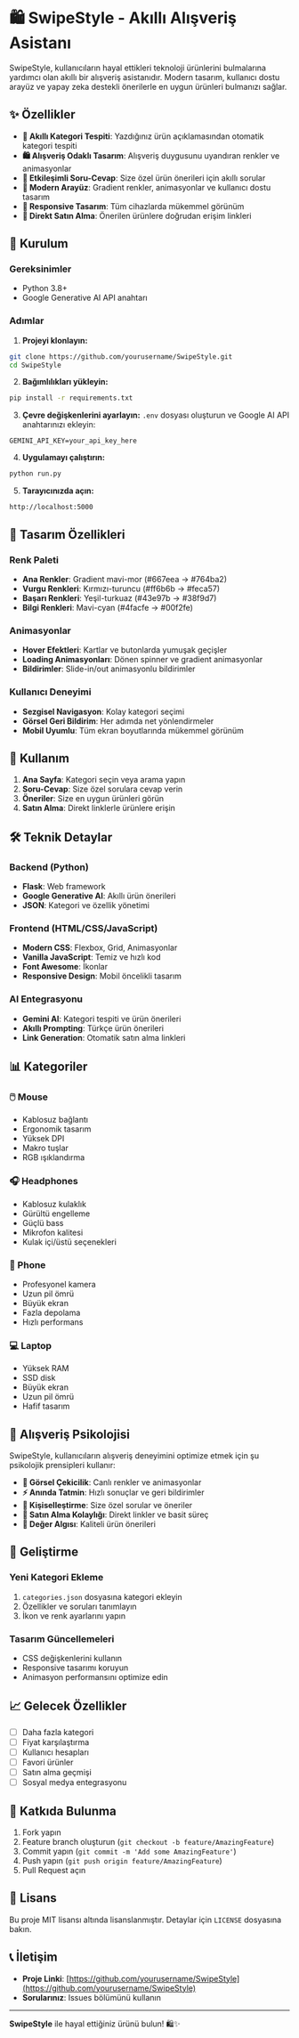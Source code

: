# 🛍️ SwipeStyle - Akıllı Alışveriş Asistanı

SwipeStyle, kullanıcıların hayal ettikleri teknoloji ürünlerini bulmalarına yardımcı olan akıllı bir alışveriş asistanıdır. Modern tasarım, kullanıcı dostu arayüz ve yapay zeka destekli önerilerle en uygun ürünleri bulmanızı sağlar.

## ✨ Özellikler

- **🎯 Akıllı Kategori Tespiti**: Yazdığınız ürün açıklamasından otomatik kategori tespiti
- **🛍️ Alışveriş Odaklı Tasarım**: Alışveriş duygusunu uyandıran renkler ve animasyonlar
- **💬 Etkileşimli Soru-Cevap**: Size özel ürün önerileri için akıllı sorular
- **🎨 Modern Arayüz**: Gradient renkler, animasyonlar ve kullanıcı dostu tasarım
- **📱 Responsive Tasarım**: Tüm cihazlarda mükemmel görünüm
- **🔗 Direkt Satın Alma**: Önerilen ürünlere doğrudan erişim linkleri

## 🚀 Kurulum

### Gereksinimler
- Python 3.8+
- Google Generative AI API anahtarı

### Adımlar

1. **Projeyi klonlayın:**
```bash
git clone https://github.com/yourusername/SwipeStyle.git
cd SwipeStyle
```

2. **Bağımlılıkları yükleyin:**
```bash
pip install -r requirements.txt
```

3. **Çevre değişkenlerini ayarlayın:**
`.env` dosyası oluşturun ve Google AI API anahtarınızı ekleyin:
```
GEMINI_API_KEY=your_api_key_here
```

4. **Uygulamayı çalıştırın:**
```bash
python run.py
```

5. **Tarayıcınızda açın:**
```
http://localhost:5000
```

## 🎨 Tasarım Özellikleri

### Renk Paleti
- **Ana Renkler**: Gradient mavi-mor (#667eea → #764ba2)
- **Vurgu Renkleri**: Kırmızı-turuncu (#ff6b6b → #feca57)
- **Başarı Renkleri**: Yeşil-turkuaz (#43e97b → #38f9d7)
- **Bilgi Renkleri**: Mavi-cyan (#4facfe → #00f2fe)

### Animasyonlar
- **Hover Efektleri**: Kartlar ve butonlarda yumuşak geçişler
- **Loading Animasyonları**: Dönen spinner ve gradient animasyonlar
- **Bildirimler**: Slide-in/out animasyonlu bildirimler

### Kullanıcı Deneyimi
- **Sezgisel Navigasyon**: Kolay kategori seçimi
- **Görsel Geri Bildirim**: Her adımda net yönlendirmeler
- **Mobil Uyumlu**: Tüm ekran boyutlarında mükemmel görünüm

## 📱 Kullanım

1. **Ana Sayfa**: Kategori seçin veya arama yapın
2. **Soru-Cevap**: Size özel sorulara cevap verin
3. **Öneriler**: Size en uygun ürünleri görün
4. **Satın Alma**: Direkt linklerle ürünlere erişin

## 🛠️ Teknik Detaylar

### Backend (Python)
- **Flask**: Web framework
- **Google Generative AI**: Akıllı ürün önerileri
- **JSON**: Kategori ve özellik yönetimi

### Frontend (HTML/CSS/JavaScript)
- **Modern CSS**: Flexbox, Grid, Animasyonlar
- **Vanilla JavaScript**: Temiz ve hızlı kod
- **Font Awesome**: İkonlar
- **Responsive Design**: Mobil öncelikli tasarım

### AI Entegrasyonu
- **Gemini AI**: Kategori tespiti ve ürün önerileri
- **Akıllı Prompting**: Türkçe ürün önerileri
- **Link Generation**: Otomatik satın alma linkleri

## 📊 Kategoriler

### 🖱️ Mouse
- Kablosuz bağlantı
- Ergonomik tasarım
- Yüksek DPI
- Makro tuşlar
- RGB ışıklandırma

### 🎧 Headphones
- Kablosuz kulaklık
- Gürültü engelleme
- Güçlü bass
- Mikrofon kalitesi
- Kulak içi/üstü seçenekleri

### 📱 Phone
- Profesyonel kamera
- Uzun pil ömrü
- Büyük ekran
- Fazla depolama
- Hızlı performans

### 💻 Laptop
- Yüksek RAM
- SSD disk
- Büyük ekran
- Uzun pil ömrü
- Hafif tasarım

## 🎯 Alışveriş Psikolojisi

SwipeStyle, kullanıcıların alışveriş deneyimini optimize etmek için şu psikolojik prensipleri kullanır:

- **🎨 Görsel Çekicilik**: Canlı renkler ve animasyonlar
- **⚡ Anında Tatmin**: Hızlı sonuçlar ve geri bildirimler
- **🎁 Kişiselleştirme**: Size özel sorular ve öneriler
- **🛒 Satın Alma Kolaylığı**: Direkt linkler ve basit süreç
- **💎 Değer Algısı**: Kaliteli ürün önerileri

## 🔧 Geliştirme

### Yeni Kategori Ekleme
1. `categories.json` dosyasına kategori ekleyin
2. Özellikler ve soruları tanımlayın
3. İkon ve renk ayarlarını yapın

### Tasarım Güncellemeleri
- CSS değişkenlerini kullanın
- Responsive tasarımı koruyun
- Animasyon performansını optimize edin

## 📈 Gelecek Özellikler

- [ ] Daha fazla kategori
- [ ] Fiyat karşılaştırma
- [ ] Kullanıcı hesapları
- [ ] Favori ürünler
- [ ] Satın alma geçmişi
- [ ] Sosyal medya entegrasyonu

## 🤝 Katkıda Bulunma

1. Fork yapın
2. Feature branch oluşturun (`git checkout -b feature/AmazingFeature`)
3. Commit yapın (`git commit -m 'Add some AmazingFeature'`)
4. Push yapın (`git push origin feature/AmazingFeature`)
5. Pull Request açın

## 📄 Lisans

Bu proje MIT lisansı altında lisanslanmıştır. Detaylar için `LICENSE` dosyasına bakın.

## 📞 İletişim

- **Proje Linki**: [https://github.com/yourusername/SwipeStyle](https://github.com/yourusername/SwipeStyle)
- **Sorularınız**: Issues bölümünü kullanın

---

**SwipeStyle** ile hayal ettiğiniz ürünü bulun! 🛍️✨